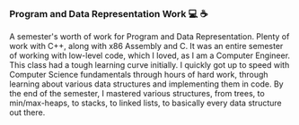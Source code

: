 ### Program and Data Representation Work 💻 ☕️

A semester's worth of work for Program and Data Representation. Plenty of work with C++, along with x86 Assembly and C.
It was an entire semester of working with low-level code, which I loved, as I am a Computer Engineer.
This class had a tough learning curve initially. I quickly got up to speed with Computer Science fundamentals through hours of hard work, through learning about various data structures and implementing them in code. By the end of the semester, I mastered various structures, from trees, to min/max-heaps, to stacks, to linked lists, to basically every data structure out there. 

